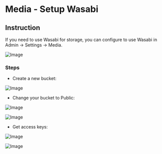 # Media - Setup Wasabi

## Instruction

If you need to use Wasabi for storage, you can configure to use Wasabi in Admin -> Settings -> Media.

![Image](https://farm66.staticflickr.com/65535/52340453323_975ef1b002_b.jpg)

### Steps

- Create a new bucket:

![Image](https://farm66.staticflickr.com/65535/52340218331_7bd80e6a18_b.jpg)

- Change your bucket to Public:

![Image](https://farm66.staticflickr.com/65535/52340644275_58aafd72aa_b.jpg)

![Image](https://farm66.staticflickr.com/65535/52335345361_fc00512c77_b.jpg)

- Get access keys:

![Image](https://farm66.staticflickr.com/65535/52340519044_44d9528059_b.jpg)

![Image](https://farm66.staticflickr.com/65535/52340218236_b68cd825cc_b.jpg)
